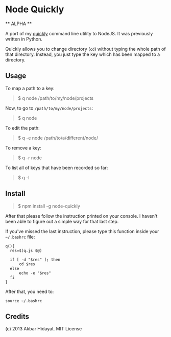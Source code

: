 # Node Quickly

** ALPHA **

A port of my [quickly](https://github.com/keripix/quickly) command line utility to NodeJS. It was previously written in Python.

Quickly allows you to change directory (`cd`) without typing the whole path of that directory. Instead, you just type the key which has been mapped to a directory.

## Usage

To map a path to a key:

> $ q node /path/to/my/node/projects

Now, to go to `/path/to/my/node/projects`:

> $ q node

To edit the path:

> $ q -e node /path/to/a/different/node/

To remove a key:

> $ q -r node

To list all of keys that have been recorded so far:

> $ q -l

## Install

> $ npm install -g node-quickly

After that please follow the instruction printed on your console. I haven't been able to figure out a simple way for that last step.

If you've missed the last instruction, please type this function inside your `~/.bashrc` file:

    q(){
      res=$(q.js $@)

      if [ -d "$res" ]; then
          cd $res
      else
          echo -e "$res"
      fi
    }

After that, you need to:

    source ~/.bashrc

## Credits

(c) 2013 Akbar Hidayat. MIT License